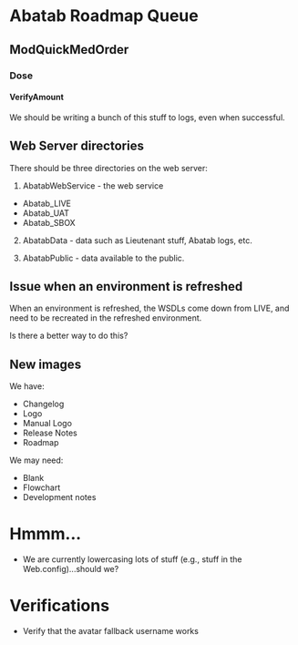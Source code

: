 # Abatab Roadmap Queue

## ModQuickMedOrder

### Dose

#### VerifyAmount

We should be writing a bunch of this stuff to logs, even when successful.


## Web Server directories
There should be three directories on the web server:

1. AbatabWebService - the web service

* Abatab_LIVE
* Abatab_UAT
* Abatab_SBOX

2. AbatabData - data such as Lieutenant stuff, Abatab logs, etc.

3. AbatabPublic - data available to the public.

## Issue when an environment is refreshed

When an environment is refreshed, the WSDLs come down from LIVE, and need to be recreated in the refreshed environment.

Is there a better way to do this?

## New images

We have:

* Changelog
* Logo
* Manual Logo
* Release Notes
* Roadmap

We may need:

* Blank
* Flowchart
* Development notes

# Hmmm...

* We are currently lowercasing lots of stuff (e.g., stuff in the Web.config)...should we?

# Verifications

* Verify that the avatar fallback username works
